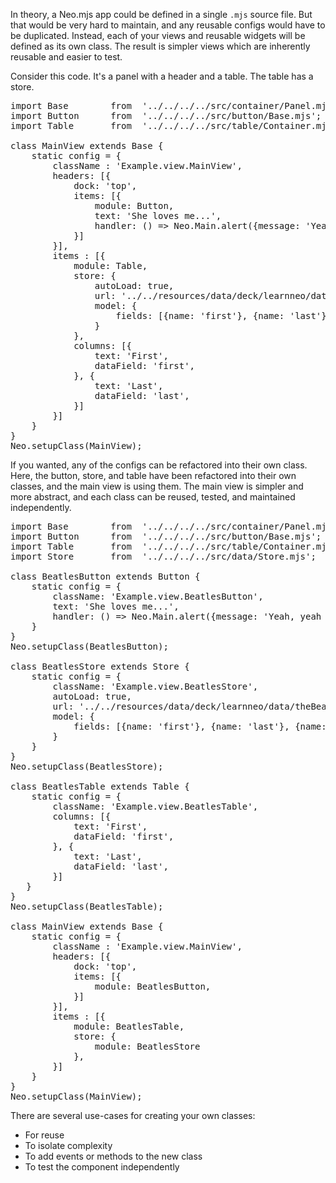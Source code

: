 
In theory, a Neo.mjs app could be defined in a single `.mjs` source file. But that would be very hard to 
maintain, and any reusable configs would have to be duplicated. Instead, each of your views and reusable 
widgets will be defined as its own class. The result is simpler views which are inherently reusable and easier 
to test.

Consider this code. It's a panel with a header and a table. The table has a store. 

<pre data-neo>
import Base        from  '../../../../src/container/Panel.mjs';
import Button      from  '../../../../src/button/Base.mjs';
import Table       from  '../../../../src/table/Container.mjs';

class MainView extends Base {
    static config = {
        className : 'Example.view.MainView',
        headers: [{
            dock: 'top',
            items: [{
                module: Button,
                text: 'She loves me...',
                handler: () => Neo.Main.alert({message: 'Yeah, yeah yeah!'})
            }]
        }],
        items : [{
            module: Table,
            store: {
                autoLoad: true,
                url: '../../resources/data/deck/learnneo/data/theBeatles.json',
                model: {
                    fields: [{name: 'first'}, {name: 'last'}, {name: 'dob', type: 'date'}]
                }
            },
            columns: [{
                text: 'First',
                dataField: 'first',
            }, {
                text: 'Last',
                dataField: 'last',
            }]
        }]
    }
}
Neo.setupClass(MainView);
</pre>

If you wanted, any of the configs can be refactored into their own class. Here, the button, store, and table
have been refactored into their own classes, and the main view is using them. The main view is simpler and
more abstract, and each class can be reused, tested, and maintained independently. 

<pre data-neo>
import Base        from  '../../../../src/container/Panel.mjs';
import Button      from  '../../../../src/button/Base.mjs';
import Table       from  '../../../../src/table/Container.mjs';
import Store       from  '../../../../src/data/Store.mjs';

class BeatlesButton extends Button {
    static config = {
        className: 'Example.view.BeatlesButton',
        text: 'She loves me...',
        handler: () => Neo.Main.alert({message: 'Yeah, yeah yeah!'})
    }
}
Neo.setupClass(BeatlesButton);

class BeatlesStore extends Store {
    static config = {
        className: 'Example.view.BeatlesStore',
        autoLoad: true,
        url: '../../resources/data/deck/learnneo/data/theBeatles.json',
        model: {
            fields: [{name: 'first'}, {name: 'last'}, {name: 'dob', type: 'date'}]
        }
    }
}
Neo.setupClass(BeatlesStore);

class BeatlesTable extends Table {
    static config = {
        className: 'Example.view.BeatlesTable',
        columns: [{
            text: 'First',
            dataField: 'first',
        }, {
            text: 'Last',
            dataField: 'last',
        }]
   }
}
Neo.setupClass(BeatlesTable);

class MainView extends Base {
    static config = {
        className : 'Example.view.MainView',
        headers: [{
            dock: 'top',
            items: [{
                module: BeatlesButton,
            }]
        }],
        items : [{
            module: BeatlesTable,
            store: {
                module: BeatlesStore
            },
        }]
    }
}
Neo.setupClass(MainView);
</pre>

There are several use-cases for creating your own classes:

- For reuse
- To isolate complexity
- To add events or methods to the new class
- To test the component independently
